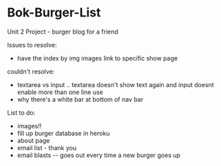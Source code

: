 # Bok-Burger-List
Unit 2 Project - burger blog for a friend

Issues to resolve:
- have the index by img images link to specific show page

couldn't resolve:
- textarea vs input .. textarea doesn't show text again and input doesnt enable more than one line use
- why there's a white bar at bottom of nav bar


List to do:
- images!!
- fill up burger database in heroku
- about page
- email list - thank you
- email blasts -- goes out every time a new burger goes up
